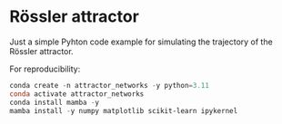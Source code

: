 # Rössler attractor 

Just a simple Pyhton code example for simulating the trajectory of the Rössler attractor.

For reproducibility:

```powershell
conda create -n attractor_networks -y python=3.11
conda activate attractor_networks
conda install mamba -y
mamba install -y numpy matplotlib scikit-learn ipykernel
```